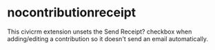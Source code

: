 # nocontributionreceipt
This civicrm extension unsets the Send Receipt? checkbox when adding/editing a contribution so it doesn't send an email automatically.
